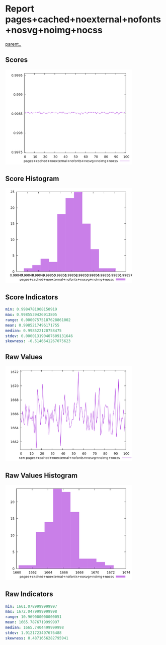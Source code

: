 # Report pages+cached+noexternal+nofonts+nosvg+noimg+nocss

[parent..](./..)  


## Scores

![score](./score.png)  

## Score Histogram

![hist](./hist.png)  

## Score Indicators

```yaml
min: 0.9984781908150919
max: 0.9985539426913805
range: 0.00007575187628861002
mean: 0.9985217496171755
median: 0.998522120758475
stdev: 0.000013190407609131646
skewness: -0.5146641267075623

```

## Raw Values

![raw](./raw.png)  

## Raw Values Histogram

![raw hist](./raw_hist.png)  

## Raw Indicators

```yaml
min: 1661.0789999999997
max: 1672.0479999999998
range: 10.969000000000051
mean: 1665.7876719999997
median: 1665.7404499999998
stdev: 1.9121723497676488
skewness: 0.4871656282795941

```

<style>
  img {
    max-width: 80%;
  }
</style>
      
